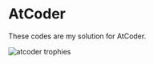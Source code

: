 # AtCoder
These codes are my solution for AtCoder.

<img src="https://atcoder-trophies.vercel.app/api/v1/atcoder?username=fightingsou&theme=tokyonight" loading="lazy" alt="atcoder trophies">
